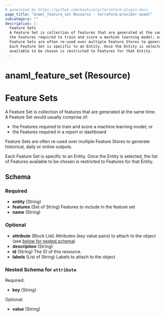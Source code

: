 ```yaml
---
# generated by https://github.com/hashicorp/terraform-plugin-docs
page_title: "anaml_feature_set Resource - terraform-provider-anaml"
subcategory: ""
description: |-
  Feature Sets
  A Feature Set is collection of features that are generated at the same time. A Feature Set would usually comprise of:
  the Features required to train and score a machine learning model; orthe Features required in a report or dashboard
  Feature Sets are often re-used over multiple Feature Stores to generate historical, daily or online outputs.
  Each Feature Set is specific to an Entity. Once the Entity is selected, the list of Features
  available to be chosen is restricted to Features for that Entity.
---
```


# anaml_feature_set (Resource)

# Feature Sets

A Feature Set is collection of features that are generated at the same time. A Feature Set would usually comprise of:

* the Features required to train and score a machine learning model; or
* the Features required in a report or dashboard

Feature Sets are often re-used over multiple Feature Stores to generate historical, daily or online outputs.

Each Feature Set is specific to an Entity. Once the Entity is selected, the list of Features
available to be chosen is restricted to Features for that Entity.



<!-- schema generated by tfplugindocs -->
## Schema

### Required

- **entity** (String)
- **features** (Set of String) Features to include in the feature set
- **name** (String)

### Optional

- **attribute** (Block List) Attributes (key value pairs) to attach to the object (see [below for nested schema](#nestedblock--attribute))
- **description** (String)
- **id** (String) The ID of this resource.
- **labels** (List of String) Labels to attach to the object

<a id="nestedblock--attribute"></a>
### Nested Schema for `attribute`

Required:

- **key** (String)

Optional:

- **value** (String)



